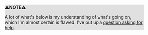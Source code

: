 <div style="margin:2em; background-color: #e0e0e0;">

<strong>⚠️NOTE️️️⚠️</strong>

A lot of what's below is my understanding of what's going on, which I'm almost certain is flawed. I've put up a [question asking for help](https://stats.stackexchange.com/q/558913).
</div>

